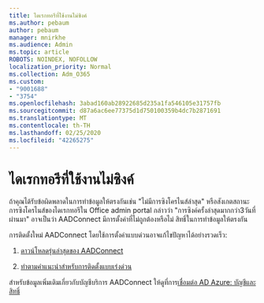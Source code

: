 ```yaml
---
title: ไดเรกทอรีที่ใช้งานไม่ซิงค์
ms.author: pebaum
author: pebaum
manager: mnirkhe
ms.audience: Admin
ms.topic: article
ROBOTS: NOINDEX, NOFOLLOW
localization_priority: Normal
ms.collection: Adm_O365
ms.custom:
- "9001688"
- "3754"
ms.openlocfilehash: 3abad160ab28922685d235a1fa546105e31757fb
ms.sourcegitcommit: d87a6ac6ee77375d1d750100359b4dc7b2871691
ms.translationtype: MT
ms.contentlocale: th-TH
ms.lasthandoff: 02/25/2020
ms.locfileid: "42265275"
---
```

# <a name="active-directory-not-syncing"></a>ไดเรกทอรีที่ใช้งานไม่ซิงค์

ถ้าคุณได้รับข้อผิดพลาดในการทำข้อมูลให้ตรงกันเช่น "ไม่มีการซิงโครไนส์ล่าสุด" หรือสังเกตสถานะการซิงโครไนส์ของไดเรกทอรีใน Office admin portal กล่าวว่า "การซิงค์ครั้งล่าสุดมากกว่า3วันที่ผ่านมา" อาจเป็นว่า AADConnect มีการตั้งค่าที่ไม่ถูกต้องหรือไม่ สิทธิ์ในการทำข้อมูลให้ตรงกัน  

การติดตั้งใหม่ AADConnect โดยใช้การตั้งค่าแบบด่วนอาจแก้ไขปัญหาได้อย่างรวดเร็ว:

1. [ดาวน์โหลดรุ่นล่าสุดของ AADConnect](https://go.microsoft.com/fwlink/?LinkId=615771)

2. [ทำตามคำแนะนำสำหรับการติดตั้งแบบเร่งด่วน](https://docs.microsoft.com/azure/active-directory/hybrid/how-to-connect-install-express)

สำหรับข้อมูลเพิ่มเติมเกี่ยวกับบัญชีบริการ AADConnect ให้ดูที่การ[เชื่อมต่อ AD Azure: บัญชีและสิทธิ์](https://docs.microsoft.com/azure/active-directory/hybrid/reference-connect-accounts-permissions)

